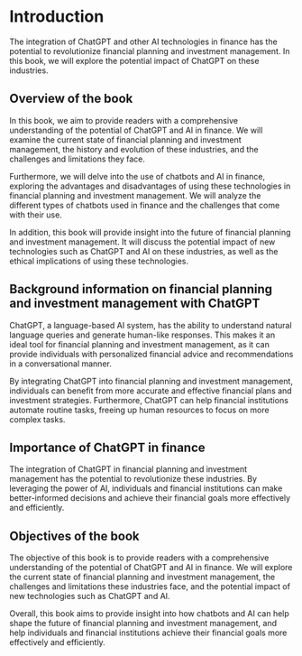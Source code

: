 Introduction
============

The integration of ChatGPT and other AI technologies in finance has the potential to revolutionize financial planning and investment management. In this book, we will explore the potential impact of ChatGPT on these industries.

Overview of the book
--------------------

In this book, we aim to provide readers with a comprehensive understanding of the potential of ChatGPT and AI in finance. We will examine the current state of financial planning and investment management, the history and evolution of these industries, and the challenges and limitations they face.

Furthermore, we will delve into the use of chatbots and AI in finance, exploring the advantages and disadvantages of using these technologies in financial planning and investment management. We will analyze the different types of chatbots used in finance and the challenges that come with their use.

In addition, this book will provide insight into the future of financial planning and investment management. It will discuss the potential impact of new technologies such as ChatGPT and AI on these industries, as well as the ethical implications of using these technologies.

Background information on financial planning and investment management with ChatGPT
-----------------------------------------------------------------------------------

ChatGPT, a language-based AI system, has the ability to understand natural language queries and generate human-like responses. This makes it an ideal tool for financial planning and investment management, as it can provide individuals with personalized financial advice and recommendations in a conversational manner.

By integrating ChatGPT into financial planning and investment management, individuals can benefit from more accurate and effective financial plans and investment strategies. Furthermore, ChatGPT can help financial institutions automate routine tasks, freeing up human resources to focus on more complex tasks.

Importance of ChatGPT in finance
--------------------------------

The integration of ChatGPT in financial planning and investment management has the potential to revolutionize these industries. By leveraging the power of AI, individuals and financial institutions can make better-informed decisions and achieve their financial goals more effectively and efficiently.

Objectives of the book
----------------------

The objective of this book is to provide readers with a comprehensive understanding of the potential of ChatGPT and AI in finance. We will explore the current state of financial planning and investment management, the challenges and limitations these industries face, and the potential impact of new technologies such as ChatGPT and AI.

Overall, this book aims to provide insight into how chatbots and AI can help shape the future of financial planning and investment management, and help individuals and financial institutions achieve their financial goals more effectively and efficiently.

